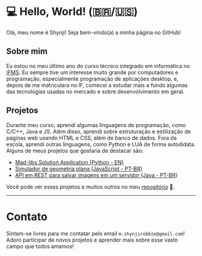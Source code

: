 # 💻 Hello, World! (🇧🇷/🇺🇸)
Olá, meu nome é Shynji! Seja bem-vindo(a) a minha página no GitHub!

## Sobre mim
Eu estou no meu último ano do curso técnico integrado em informática no [IFMS](https://www.ifms.edu.br/). Eu sempre tive um interesse muito grande por computadores e programação, especialmente programação de aplicações desktop, e, depois de me matriculara no IF, comecei a estudar mais a fundo algumas das tecnologias usadas no mercado e sobre desenvolvimento em geral.

## Projetos
Durante meu curso, aprendi algumas linguagens de programação, como C/C++, Java e JS. Além disso, aprendi sobre estruturação e estilização de páginas web usando HTML e CSS, além de banco de dados. Fora da escola, aprendi outras linguagens, como Python e LUA de forma autodidata. Alguns de meus projetos que gostaria de destacar são: 
- [Mad-libs Solution Application (Python - EN)](https://github.com/mira-oza/mad-libs-python)
- [Simulador de geometria plana (JavaScript - PT-BR)](https://github.com/mira-oza/simulador-geometria-plana)
- [API em REST para salvar imagens em um servidor (Java - PT-BR)](https://github.com/mira-oza/upload-api)

Você pode ver esses projetos e muitos outros no meu [repositório](https://github.com/mira-oza?tab=repositories) 👀.

---
# Contato
Sintam-se livres para me contatar pelo email `m.shynjirobbie@gmail.com`! Adoro participar de novos projetos e aprender mais sobre esse vasto campo que todos amamos!